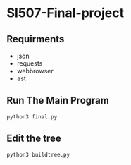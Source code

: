# SI507-Final-project
## Requirments
- json
- requests
- webbrowser
- ast
## Run The Main Program
```
python3 final.py
```
## Edit the tree
```
python3 buildtree.py
```
